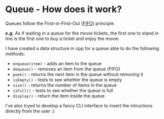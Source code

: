 # Queue - How does it work?

Queues follow the First-in-First-Out ([FIFO](https://it.wikipedia.org/wiki/FIFO)) principle.

***e.g.*** As if waiting in a queue for the movie tickets, the first one to stand in line is the first one to buy a ticket and enjoy the movie.

I have created a data structure in cpp for a queue able to do the following methods:

  - `enqueue(item)` - adds an item to the queue
  - `dequeue()` - removes an item from the queue (FIFO)
  - `peek()` - returns the next item in the queue without removing it
  - `isEmpty()` - tests to see whether the queue is empty
  - `size()` - returns the number of items in the queue
  - `isFull()` - tests to see whether the queue is full
  - `display()` - return the item inside the queue

  
  I've also tryed to develop a fancy CLI interface to insert the intructions directly from the user :)

